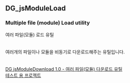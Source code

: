 ## DG_jsModuleLoad
### Multiple file (module) Load utility
여러 파일(모듈) 로드 유틸 <br />
<br />
<br />
여러개의 파일이나 모듈을 비동기로 다운로드해주는 유틸입니다.<br />
<br />
<br />
[DG jsModuleDownload 1.0 - 여러 파일(모듈) 다운로드 유틸](https://blog.danggun.net/9729)
<br />
[테스트 용 프로젝트](https://github.com/dang-gun/DotNetSamples/tree/master/JavascriptUtilTest)
<br />

